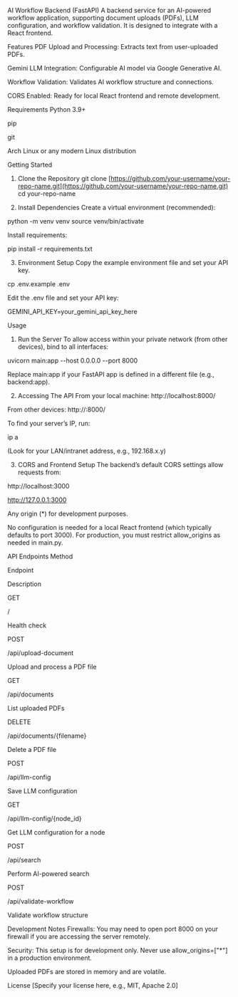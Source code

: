 AI Workflow Backend (FastAPI)
A backend service for an AI-powered workflow application, supporting document uploads (PDFs), LLM configuration, and workflow validation. It is designed to integrate with a React frontend.

Features
PDF Upload and Processing: Extracts text from user-uploaded PDFs.

Gemini LLM Integration: Configurable AI model via Google Generative AI.

Workflow Validation: Validates AI workflow structure and connections.

CORS Enabled: Ready for local React frontend and remote development.

Requirements
Python 3.9+

pip

git

Arch Linux or any modern Linux distribution

Getting Started
1. Clone the Repository
git clone [https://github.com/your-username/your-repo-name.git](https://github.com/your-username/your-repo-name.git)
cd your-repo-name

2. Install Dependencies
Create a virtual environment (recommended):

python -m venv venv
source venv/bin/activate

Install requirements:

pip install -r requirements.txt

3. Environment Setup
Copy the example environment file and set your API key.

cp .env.example .env

Edit the .env file and set your API key:

GEMINI_API_KEY=your_gemini_api_key_here

Usage
1. Run the Server
To allow access within your private network (from other devices), bind to all interfaces:

uvicorn main:app --host 0.0.0.0 --port 8000

Replace main:app if your FastAPI app is defined in a different file (e.g., backend:app).

2. Accessing The API
From your local machine: http://localhost:8000/

From other devices: http://<your-server-ip>:8000/

To find your server’s IP, run:

ip a

(Look for your LAN/intranet address, e.g., 192.168.x.y)

3. CORS and Frontend Setup
The backend’s default CORS settings allow requests from:

http://localhost:3000

http://127.0.0.1:3000

Any origin (*) for development purposes.

No configuration is needed for a local React frontend (which typically defaults to port 3000). For production, you must restrict allow_origins as needed in main.py.

API Endpoints
Method

Endpoint

Description

GET

/

Health check

POST

/api/upload-document

Upload and process a PDF file

GET

/api/documents

List uploaded PDFs

DELETE

/api/documents/{filename}

Delete a PDF file

POST

/api/llm-config

Save LLM configuration

GET

/api/llm-config/{node_id}

Get LLM configuration for a node

POST

/api/search

Perform AI-powered search

POST

/api/validate-workflow

Validate workflow structure

Development Notes
Firewalls: You may need to open port 8000 on your firewall if you are accessing the server remotely.

Security: This setup is for development only. Never use allow_origins=["*"] in a production environment.

Uploaded PDFs are stored in memory and are volatile.

License
[Specify your license here, e.g., MIT, Apache 2.0]
